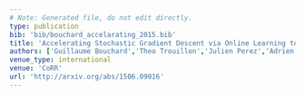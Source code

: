 ```yaml
---
# Note: Generated file, do not edit directly.
type: publication
bib: 'bib/bouchard_accelarating_2015.bib'
title: 'Accelerating Stochastic Gradient Descent via Online Learning to Sample'
authors: ['Guillaume Bouchard','Theo Trouillon','Julien Perez','Adrien Gaidon']
venue_type: international
venue: 'CoRR'
url: 'http://arxiv.org/abs/1506.09016'
---
```

